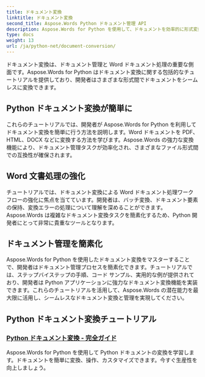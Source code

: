 ```yaml
---
title: ドキュメント変換
linktitle: ドキュメント変換
second_title: Aspose.Words Python ドキュメント管理 API
description: Aspose.Words for Python を使用して、ドキュメントを効率的に形式変換します。Word ドキュメントの処理を効率化し、ドキュメント管理タスクを簡素化します。
type: docs
weight: 13
url: /ja/python-net/document-conversion/
---
```


ドキュメント変換は、ドキュメント管理と Word ドキュメント処理の重要な側面です。Aspose.Words for Python はドキュメント変換に関する包括的なチュートリアルを提供しており、開発者はさまざまな形式間でドキュメントをシームレスに変換できます。

## Python ドキュメント変換が簡単に

これらのチュートリアルでは、開発者が Aspose.Words for Python を利用してドキュメント変換を簡単に行う方法を説明します。Word ドキュメントを PDF、HTML、DOCX などに変換する方法を学びます。Aspose.Words の強力な変換機能により、ドキュメント管理タスクが効率化され、さまざまなファイル形式間での互換性が確保されます。

## Word 文書処理の強化

チュートリアルでは、ドキュメント変換による Word ドキュメント処理ワークフローの強化に焦点を当てています。開発者は、バッチ変換、ドキュメント要素の保持、変換エラーの処理について理解を深めることができます。Aspose.Words は複雑なドキュメント変換タスクを簡素化するため、Python 開発者にとって非常に貴重なツールとなります。

## ドキュメント管理を簡素化

Aspose.Words for Python を使用したドキュメント変換をマスターすることで、開発者はドキュメント管理プロセスを簡素化できます。チュートリアルでは、ステップバイステップの手順、コード サンプル、実用的な例が提供されており、開発者は Python アプリケーションに強力なドキュメント変換機能を実装できます。これらのチュートリアルを活用して、Aspose.Words の潜在能力を最大限に活用し、シームレスなドキュメント変換と管理を実現してください。

## Python ドキュメント変換チュートリアル
### [Python ドキュメント変換 - 完全ガイド](./python-document-conversion/)
Aspose.Words for Python を使用して Python ドキュメントの変換を学習します。ドキュメントを簡単に変換、操作、カスタマイズできます。今すぐ生産性を向上しましょう。